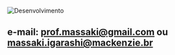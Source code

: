 ![Desenvolvimento](https://github.com/massakiigarashi2/DiMasFernandes/blob/master/desenvolvimento.jpg)
## e-mail: prof.massaki@gmail.com ou massaki.igarashi@mackenzie.br

